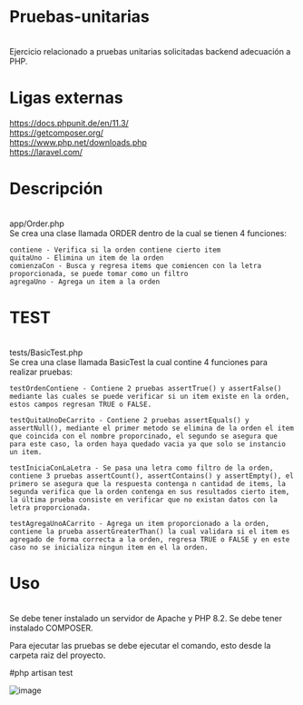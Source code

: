 # Pruebas-unitarias
<br>
Ejercicio relacionado a pruebas unitarias solicitadas backend adecuación a PHP.

# Ligas externas
https://docs.phpunit.de/en/11.3/<br>
https://getcomposer.org/<br>
https://www.php.net/downloads.php<br>
https://laravel.com/

# Descripción
<br>
app/Order.php
<br>
Se crea una clase llamada ORDER dentro de la cual se tienen 4 funciones:

    contiene - Verifica si la orden contiene cierto item
    quitaUno - Elimina un item de la orden
    comienzaCon - Busca y regresa items que comiencen con la letra proporcionada, se puede tomar como un filtro
    agregaUno - Agrega un item a la orden

# TEST
<br>
tests/BasicTest.php
<br>
Se crea una clase llamada BasicTest la cual contine 4 funciones para realizar pruebas:

    testOrdenContiene - Contiene 2 pruebas assertTrue() y assertFalse() mediante las cuales se puede verificar si un item existe en la orden, estos campos regresan TRUE o FALSE.
    
    testQuitaUnoDeCarrito - Contiene 2 pruebas assertEquals() y assertNull(), mediante el primer metodo se elimina de la orden el item que coincida con el nombre proporcinado, el segundo se asegura que para este caso, la orden haya quedado vacia ya que solo se instancio un item.
    
    testIniciaConLaLetra - Se pasa una letra como filtro de la orden, contiene 3 pruebas assertCount(), assertContains() y assertEmpty(), el primero se asegura que la respuesta contenga n cantidad de items, la segunda verifica que la orden contenga en sus resultados cierto item, la última prueba consiste en verificar que no existan datos con la letra proporcionada.
    
    testAgregaUnoACarrito - Agrega un item proporcionado a la orden, contiene la prueba assertGreaterThan() la cual validara si el item es agregado de forma correcta a la orden, regresa TRUE o FALSE y en este caso no se inicializa ningun item en el la orden.

# Uso
<br>
Se debe tener instalado un servidor de Apache y PHP 8.2.
Se debe tener instalado COMPOSER.

Para ejecutar las pruebas se debe ejecutar el comando, esto desde la carpeta raiz del proyecto.

#php artisan test

![image](https://github.com/user-attachments/assets/3c98bd8b-83f0-4408-8c4d-22525e106c90)






    



    
